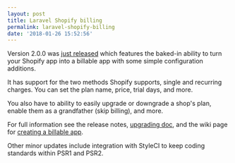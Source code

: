```yaml
---
layout: post
title: Laravel Shopify billing
permalink: laravel-shopify-billing
date: '2018-01-26 15:52:56'
---
```


Version 2.0.0 was [just released](https://github.com/gnikyt/laravel-shopify/releases/tag/v2.0.0) which features the baked-in ability to turn your Shopify app into a billable app with some simple configuration additions.

It has support for the two methods Shopify supports, single and recurring charges. You can set the plan name, price, trial days, and more.

You also have to ability to easily upgrade or downgrade a shop's plan, enable them as a grandfather (skip billing), and more.

For full information see the release notes, [upgrading doc](https://github.com/gnikyt/laravel-shopify/wiki/Upgrading#v1xx--v200), and the wiki page for [creating a billable app](https://github.com/gnikyt/laravel-shopify/wiki/Creating-a-Billable-App).

Other minor updates include integration with StyleCI to keep coding standards within PSR1 and PSR2.
